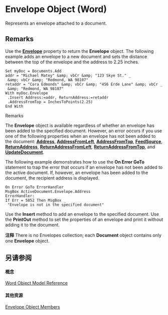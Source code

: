 
# Envelope Object (Word)

Represents an envelope attached to a document.


## Remarks

Use the  **[Envelope](00978466-69b0-a6b8-6111-5b133dd820d5.md)** property to return the **Envelope** object. The following example adds an envelope to a new document and sets the distance between the top of the envelope and the address to 2.25 inches.


```
Set myDoc = Documents.Add 
addr = "Michael Matey" &amp; vbCr &amp; "123 Skye St." _ 
 &amp; vbCr &amp; "Redmond, WA 98107" 
retaddr = "Cora Edmonds" &amp; vbCr &amp; "456 Erde Lane" &amp; vbCr _ 
 &amp; "Redmond, WA 98107" 
With myDoc.Envelope 
 .Insert Address:=addr, ReturnAddress:=retaddr 
 .AddressFromTop = InchesToPoints(2.25) 
End With
```

Remarks

The  **Envelope** object is available regardless of whether an envelope has been added to the specified document. However, an error occurs if you use one of the following properties when an envelope has not been added to the document: **[Address](01d6d211-a4f1-c3cd-470c-f49d6bb22fe6.md)**, **[AddressFromLeft](452734c0-fa41-8c90-2478-ecbd5731d393.md)**, **[AddressFromTop](425eb517-85af-68e2-951b-66282b813e9b.md)**, **[FeedSource](c6794e83-8136-7e50-fa82-819d4d6d6f8b.md)**, **[ReturnAddress](cbbbcc74-afb9-f646-caf8-171605de48c8.md)**, **[ReturnAddressFromLeft](ab0a068b-0b66-481b-ca07-25bb17e2abcf.md)**, **[ReturnAddressFromTop](14738afb-17ab-c1d3-8de5-4fb7a34fa478.md)**, and **[UpdateDocument](6cca6549-58be-0b83-d52a-05fdccce0030.md)**.

The following example demonstrates how to use the  **On Error GoTo** statement to trap the error that occurs if an envelope has not been added to the active document. If, however, an envelope has been added to the document, the recipient address is displayed.




```
On Error GoTo ErrorHandler 
MsgBox ActiveDocument.Envelope.Address 
ErrorHandler: 
If Err = 5852 Then MsgBox _ 
 "Envelope is not in the specified document"
```

Use the  **Insert** method to add an envelope to the specified document. Use the **PrintOut** method to set the properties of an envelope and print it without adding it to the document.


 **注释**  There is no Envelopes collection; each  **Document** object contains only one **Envelope** object.


## 另请参阅


#### 概念


[Word Object Model Reference](be452561-b436-bb9b-6f94-3faa9a74a6fd.md)
#### 其他资源


[Envelope Object Members](http://msdn.microsoft.com/library/1cbf8c1f-7c86-a5e2-a80c-4feeed3785b9%28Office.15%29.aspx)